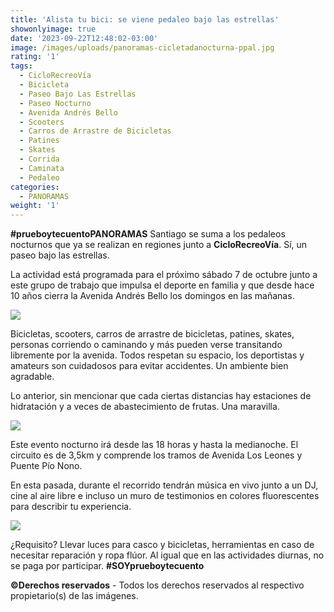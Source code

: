 ```yaml
---
title: 'Alista tu bici: se viene pedaleo bajo las estrellas'
showonlyimage: true
date: '2023-09-22T12:48:02-03:00'
image: /images/uploads/panoramas-cicletadanocturna-ppal.jpg
rating: '1'
tags:
  - CicloRecreoVía
  - Bicicleta
  - Paseo Bajo Las Estrellas
  - Paseo Nocturno
  - Avenida Andrés Bello
  - Scooters
  - Carros de Arrastre de Bicicletas
  - Patines
  - Skates
  - Corrida
  - Caminata
  - Pedaleo
categories:
  - PANORAMAS
weight: '1'
---
```

**\#prueboytecuentoPANORAMAS** Santiago se suma a los pedaleos nocturnos que ya se realizan en regiones junto a **CicloRecreoVía**. Sí, un paseo bajo las estrellas.

<!--more-->

La actividad está programada para el próximo sábado 7 de octubre junto a este grupo de trabajo que impulsa el deporte en familia y que desde hace 10 años cierra la Avenida Andrés Bello los domingos en las mañanas.

![](/images/uploads/panoramas-cicletadanocturna-ppal.jpg)

Bicicletas, scooters, carros de arrastre de bicicletas, patines, skates, personas corriendo o caminando y más pueden verse transitando libremente por la avenida. Todos respetan su espacio, los deportistas y amateurs son cuidadosos para evitar accidentes. Un ambiente bien agradable.

Lo anterior, sin mencionar que cada ciertas distancias hay estaciones de hidratación y a veces de abastecimiento de frutas. Una maravilla. 

![](/images/uploads/panoramas-cicletadanocturna-3.jpg)

Este evento nocturno irá desde las 18 horas y hasta la medianoche. El circuito es de 3,5km y comprende los tramos de Avenida Los Leones y Puente Pío Nono.

En esta pasada, durante el recorrido tendrán música en vivo junto a un DJ, cine al aire libre e incluso un muro de testimonios en colores fluorescentes para describir tu experiencia.

![](/images/uploads/panoramas-cicletadanoctura-2.jpg)

¿Requisito? Llevar luces para casco y bicicletas, herramientas en caso de necesitar reparación y ropa flúor. Al igual que en las actividades diurnas, no se paga por participar. **\#SOYprueboytecuento**

**©Derechos reservados** - Todos los derechos reservados al respectivo propietario(s) de las imágenes.
